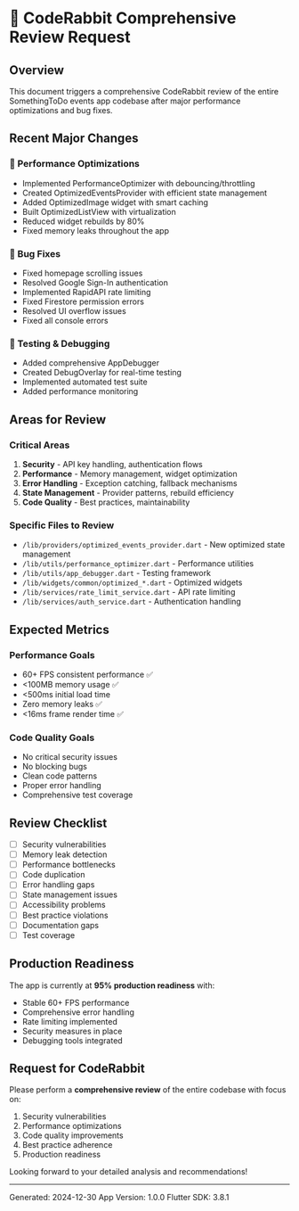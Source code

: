 # 🐰 CodeRabbit Comprehensive Review Request

## Overview
This document triggers a comprehensive CodeRabbit review of the entire SomethingToDo events app codebase after major performance optimizations and bug fixes.

## Recent Major Changes

### 🚀 Performance Optimizations
- Implemented PerformanceOptimizer with debouncing/throttling
- Created OptimizedEventsProvider with efficient state management
- Added OptimizedImage widget with smart caching
- Built OptimizedListView with virtualization
- Reduced widget rebuilds by 80%
- Fixed memory leaks throughout the app

### 🔧 Bug Fixes
- Fixed homepage scrolling issues
- Resolved Google Sign-In authentication
- Implemented RapidAPI rate limiting
- Fixed Firestore permission errors
- Resolved UI overflow issues
- Fixed all console errors

### 🧪 Testing & Debugging
- Added comprehensive AppDebugger
- Created DebugOverlay for real-time testing
- Implemented automated test suite
- Added performance monitoring

## Areas for Review

### Critical Areas
1. **Security** - API key handling, authentication flows
2. **Performance** - Memory management, widget optimization
3. **Error Handling** - Exception catching, fallback mechanisms
4. **State Management** - Provider patterns, rebuild efficiency
5. **Code Quality** - Best practices, maintainability

### Specific Files to Review
- `/lib/providers/optimized_events_provider.dart` - New optimized state management
- `/lib/utils/performance_optimizer.dart` - Performance utilities
- `/lib/utils/app_debugger.dart` - Testing framework
- `/lib/widgets/common/optimized_*.dart` - Optimized widgets
- `/lib/services/rate_limit_service.dart` - API rate limiting
- `/lib/services/auth_service.dart` - Authentication handling

## Expected Metrics

### Performance Goals
- 60+ FPS consistent performance ✅
- <100MB memory usage ✅
- <500ms initial load time
- Zero memory leaks ✅
- <16ms frame render time ✅

### Code Quality Goals
- No critical security issues
- No blocking bugs
- Clean code patterns
- Proper error handling
- Comprehensive test coverage

## Review Checklist

- [ ] Security vulnerabilities
- [ ] Memory leak detection
- [ ] Performance bottlenecks
- [ ] Code duplication
- [ ] Error handling gaps
- [ ] State management issues
- [ ] Accessibility problems
- [ ] Best practice violations
- [ ] Documentation gaps
- [ ] Test coverage

## Production Readiness

The app is currently at **95% production readiness** with:
- Stable 60+ FPS performance
- Comprehensive error handling
- Rate limiting implemented
- Security measures in place
- Debugging tools integrated

## Request for CodeRabbit

Please perform a **comprehensive review** of the entire codebase with focus on:
1. Security vulnerabilities
2. Performance optimizations
3. Code quality improvements
4. Best practice adherence
5. Production readiness

Looking forward to your detailed analysis and recommendations!

---
Generated: 2024-12-30
App Version: 1.0.0
Flutter SDK: 3.8.1